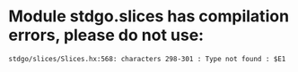# Module stdgo.slices has compilation errors, please do not use:
```
stdgo/slices/Slices.hx:568: characters 298-301 : Type not found : $E1

```

